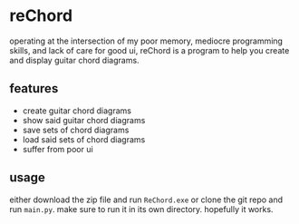 # reChord
operating at the intersection of my poor memory, mediocre programming skills, and lack of care for good ui, reChord is a program to help you create and display guitar chord diagrams.

## features
- create guitar chord diagrams
- show said guitar chord diagrams
- save sets of chord diagrams
- load said sets of chord diagrams
- suffer from poor ui

## usage
either download the zip file and run `ReChord.exe` or clone the git repo and run `main.py`. make sure to run it in its own directory. hopefully it works.
